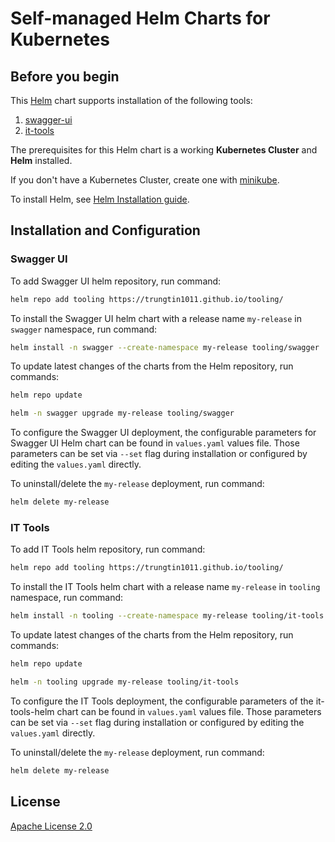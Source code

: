 # Self-managed Helm Charts for Kubernetes

## Before you begin

This [Helm](https://github.com/kubernetes/helm) chart supports installation of the following tools:
1. [swagger-ui](https://github.com/swagger-api/swagger-ui)
2. [it-tools](https://github.com/CorentinTh/it-tools)


The prerequisites for this Helm chart is a working **Kubernetes Cluster** and **Helm** installed.

If you don't have a Kubernetes Cluster, create one with [minikube](https://minikube.sigs.k8s.io/docs/start/).

To install Helm, see [Helm Installation guide](https://helm.sh/docs/intro/install/).


## Installation and Configuration

### Swagger UI

To add Swagger UI helm repository, run command:

```bash
helm repo add tooling https://trungtin1011.github.io/tooling/
```


To install the Swagger UI helm chart with a release name `my-release` in `swagger` namespace, run command:

```bash
helm install -n swagger --create-namespace my-release tooling/swagger
```


To update latest changes of the charts from the Helm repository, run commands:
```bash
helm repo update

helm -n swagger upgrade my-release tooling/swagger
```

To configure the Swagger UI deployment, the configurable parameters for Swagger UI Helm chart can be found in `values.yaml` values file. Those parameters can be set via `--set` flag during installation or configured by editing the `values.yaml` directly.


To uninstall/delete the `my-release` deployment, run command:

```bash
helm delete my-release
```


### IT Tools

To add IT Tools helm repository, run command:

```bash
helm repo add tooling https://trungtin1011.github.io/tooling/
```


To install the IT Tools helm chart with a release name `my-release` in `tooling` namespace, run command:

```bash
helm install -n tooling --create-namespace my-release tooling/it-tools
```


To update latest changes of the charts from the Helm repository, run commands:
```bash
helm repo update

helm -n tooling upgrade my-release tooling/it-tools
```


To configure the IT Tools deployment, the configurable parameters of the it-tools-helm chart can be found in `values.yaml` values file. Those parameters can be set via `--set` flag during installation or configured by editing the `values.yaml` directly.


To uninstall/delete the `my-release` deployment, run command:

```bash
helm delete my-release
```


## License

[Apache License 2.0](/LICENSE)
